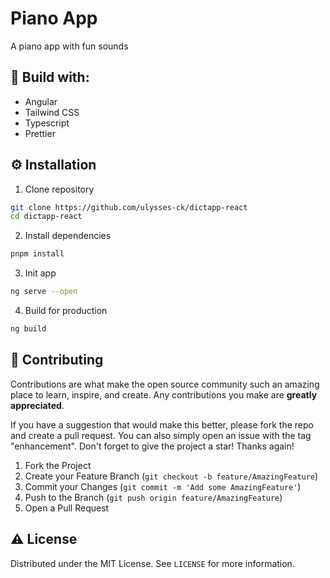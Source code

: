 # Piano App
A piano app with fun sounds

## 🔨 Build with:

-   Angular
-   Tailwind CSS
-	Typescript
-	Prettier

<!-- Installation -->

## ⚙ Installation

1. Clone repository

```sh
git clone https://github.com/ulysses-ck/dictapp-react
cd dictapp-react
```

2. Install dependencies

```sh
pnpm install
```

3. Init app

```sh
ng serve --open
```

4. Build for production

```sh
ng build
```

<!-- CONTRIBUTING -->

## 🤝 Contributing

Contributions are what make the open source community such an amazing place to learn, inspire, and create. Any contributions you make are **greatly appreciated**.

If you have a suggestion that would make this better, please fork the repo and create a pull request. You can also simply open an issue with the tag "enhancement".
Don't forget to give the project a star! Thanks again!

1. Fork the Project
2. Create your Feature Branch (`git checkout -b feature/AmazingFeature`)
3. Commit your Changes (`git commit -m 'Add some AmazingFeature'`)
4. Push to the Branch (`git push origin feature/AmazingFeature`)
5. Open a Pull Request

<!-- LICENSE -->

## ⚠ License

Distributed under the MIT License. See `LICENSE` for more information.
